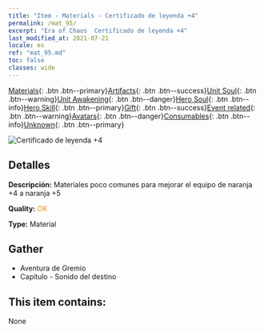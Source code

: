 ```yaml
---
title: "Item - Materials - Certificado de leyenda +4"
permalink: /mat_95/
excerpt: "Era of Chaos  Certificado de leyenda +4"
last_modified_at: 2021-07-21
locale: es
ref: "mat_95.md"
toc: false
classes: wide
---
```

 [Materials](/ItemsES/){: .btn .btn--primary}[Artifacts](/ItemsES/Artifacts/){: .btn .btn--success}[Unit Soul](/ItemsES/UnitSoul/){: .btn .btn--warning}[Unit Awakening](/ItemsES/UnitAwakening/){: .btn .btn--danger}[Hero Soul](/ItemsES/HeroSoul/){: .btn .btn--info}[Hero Skill](/ItemsES/HeroSkill/){: .btn .btn--primary}[Gift](/ItemsES/Gift/){: .btn .btn--success}[Event related](/ItemsES/Events/){: .btn .btn--warning}[Avatars](/ItemsES/Avatars/){: .btn .btn--danger}[Consumables](/ItemsES/Consumables/){: .btn .btn--info}[Unknown](/ItemsES/Unknown/){: .btn .btn--primary}

 ![Certificado de leyenda +4](/images/t/i_cailiao_hexin3.png)

## Detalles
 **Descripción:** Materiales poco comunes para mejorar el equipo de naranja +4 a naranja +5

 **Quality:** <span style="color: #FF8C00">OK</span>

 **Type:** Material

## Gather

*    Aventura de Gremio 
*    Capítulo - Sonido del destino 

## This item contains:

  None

